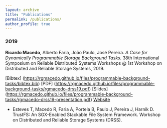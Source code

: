 ```yaml
---
layout: archive
title: "Publications"
permalink: /publications/
author_profile: true
---
```



### 2019

**Ricardo Macedo**, Alberto Faria, João Paulo, José Pereira.
*A Case for Dynamically Programmable Storage Background Tasks.*
38th International Symposium on Reliable Distributed Systems Workshops @ 1st Workshop on Distributed and Reliable Storage Systems, 2019.

[Bibtex] (https://rgmacedo.github.io/files/programmable-background-tasks/bibtex.bib)
[PDF] (https://rgmacedo.github.io/files/programmable-background-tasks/rgmacedo-drss19.pdf)
[Slides] (https://rgmacedo.github.io/files/programmable-background-tasks/rgmacedo-drss19-presentation.pdf)
[Website](https://rgmacedo.github.io/drss19-website/)

* Esteves T, Macedo R, Faria A, Portela B, Paulo J, Pereira J, Harnik D. TrustFS: An SGX-Enabled Stackable File System Framework. Workshop on Distributed and Reliable Storage Systems (DRSS).
